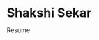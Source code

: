 # Shakshi Sekar
Resume

<!DOCTYPE html>
<html lang="en">
<head>
    <meta charset="UTF-8">
    <meta name="viewport" content="width=device-width, initial-scale=1.0">
    <title>Your Name - Carbon Materials Researcher</title>
    <style>
        * {
            margin: 0;
            padding: 0;
            box-sizing: border-box;
        }

        body {
            font-family: 'Segoe UI', Tahoma, Geneva, Verdana, sans-serif;
            line-height: 1.6;
            color: #333;
            background: #f4f4f4;
        }

        .container {
            max-width: 1100px;
            margin: 0 auto;
            padding: 0 20px;
        }

        header {
            background: linear-gradient(135deg, #667eea 0%, #764ba2 100%);
            color: white;
            padding: 2rem 0;
            position: sticky;
            top: 0;
            z-index: 100;
            box-shadow: 0 2px 10px rgba(0,0,0,0.1);
        }

        nav {
            display: flex;
            justify-content: space-between;
            align-items: center;
            flex-wrap: wrap;
        }

        .logo {
            font-size: 1.5rem;
            font-weight: bold;
        }

        .nav-links {
            display: flex;
            list-style: none;
            gap: 2rem;
        }

        .nav-links a {
            color: white;
            text-decoration: none;
            transition: opacity 0.3s;
        }

        .nav-links a:hover {
            opacity: 0.7;
        }

        .hero {
            background: linear-gradient(135deg, #667eea 0%, #764ba2 100%);
            color: white;
            padding: 4rem 0;
            text-align: center;
        }

        .hero h1 {
            font-size: 2.5rem;
            margin-bottom: 1rem;
        }

        .hero p {
            font-size: 1.2rem;
            margin-bottom: 2rem;
        }

        section {
            background: white;
            margin: 2rem 0;
            padding: 3rem 0;
            border-radius: 10px;
            box-shadow: 0 2px 10px rgba(0,0,0,0.05);
        }

        h2 {
            color: #667eea;
            margin-bottom: 1.5rem;
            font-size: 2rem;
            border-bottom: 3px solid #667eea;
            padding-bottom: 0.5rem;
        }

        .about-content {
            display: grid;
            grid-template-columns: 1fr 2fr;
            gap: 2rem;
            align-items: center;
        }

        .profile-img {
            width: 200px;
            height: 200px;
            border-radius: 50%;
            background: #ddd;
            display: flex;
            align-items: center;
            justify-content: center;
            font-size: 4rem;
            color: #667eea;
            margin: 0 auto;
        }

        .skills-grid {
            display: grid;
            grid-template-columns: repeat(auto-fit, minmax(250px, 1fr));
            gap: 1.5rem;
            margin-top: 2rem;
        }

        .skill-card {
            background: #f8f9fa;
            padding: 1.5rem;
            border-radius: 8px;
            border-left: 4px solid #667eea;
        }

        .skill-card h3 {
            color: #667eea;
            margin-bottom: 0.5rem;
        }

        .skill-card ul {
            list-style-position: inside;
            color: #666;
        }

        .experience-item {
            margin-bottom: 2rem;
            padding-left: 1.5rem;
            border-left: 3px solid #667eea;
        }

        .experience-item h3 {
            color: #333;
            margin-bottom: 0.5rem;
        }

        .experience-item .date {
            color: #667eea;
            font-weight: bold;
            margin-bottom: 0.5rem;
        }

        .contact-info {
            display: flex;
            gap: 2rem;
            flex-wrap: wrap;
            justify-content: center;
            margin-top: 2rem;
        }

        .contact-item {
            display: flex;
            align-items: center;
            gap: 0.5rem;
        }

        .contact-item a {
            color: #667eea;
            text-decoration: none;
        }

        .contact-item a:hover {
            text-decoration: underline;
        }

        .btn {
            display: inline-block;
            padding: 0.8rem 2rem;
            background: white;
            color: #667eea;
            text-decoration: none;
            border-radius: 5px;
            font-weight: bold;
            transition: transform 0.3s;
        }

        .btn:hover {
            transform: translateY(-2px);
        }

        footer {
            background: #333;
            color: white;
            text-align: center;
            padding: 2rem 0;
            margin-top: 2rem;
        }

        @media (max-width: 768px) {
            .nav-links {
                gap: 1rem;
            }

            .hero h1 {
                font-size: 2rem;
            }

            .about-content {
                grid-template-columns: 1fr;
            }

            .skills-grid {
                grid-template-columns: 1fr;
            }
        }
    </style>
</head>
<body>
    <header>
        <nav class="container">
            <div class="logo">Your Name</div>
            <ul class="nav-links">
                <li><a href="#about">About</a></li>
                <li><a href="#research">Research</a></li>
                <li><a href="#skills">Skills</a></li>
                <li><a href="#contact">Contact</a></li>
            </ul>
        </nav>
    </header>

    <div class="hero">
        <div class="container">
            <h1>Carbon Materials Researcher</h1>
            <p>Sustainable Technologies | Plastics-to-Graphite Conversion | Circular Economy</p>
            <a href="#contact" class="btn">Get in Touch</a>
        </div>
    </div>

    <section id="about">
        <div class="container">
            <h2>About Me</h2>
            <div class="about-content">
                <div class="profile-img">👤</div>
                <div>
                    <p>I work in sustainable carbon technologies, focusing on thermochemical conversion of plastics to graphite. My research addresses critical global challenges in waste management and sustainable materials production.</p>
                    <br>
                    <p>Proficient in advanced material characterization techniques and passionate about developing innovative solutions for circular economy and waste valorization, bridging the gap between laboratory research and industrial applications.</p>
                </div>
            </div>
        </div>
    </section>

    <section id="research">
        <div class="container">
            <h2>Research Experience</h2>
            
            <div class="experience-item">
                <h3>Plastics-to-Graphite Conversion</h3>
                <div class="date">Current Project</div>
                <p>Developing thermochemical conversion processes to transform waste plastics into high-value graphitic materials. Focus on process optimization, material characterization, and scalability for industrial applications.</p>
            </div>

            <div class="experience-item">
                <h3>Biomass-to-Biofuel Conversion</h3>
                <div class="date">Previous Project</div>
                <p>Hands-on experience in pyrolysis and flash pyrolysis processes for converting lignocellulosic biomass into biofuels. Investigated process parameters and their effects on product yields and quality.</p>
            </div>

            <div class="experience-item">
                <h3>Circular Economy Solutions</h3>
                <div class="date">Ongoing</div>
                <p>Developing waste valorization strategies that transform environmental pollutants into valuable resources, contributing to sustainable materials production and circular economy principles.</p>
            </div>
        </div>
    </section>

    <section id="skills">
        <div class="container">
            <h2>Technical Skills</h2>
            <div class="skills-grid">
                <div class="skill-card">
                    <h3>Microscopy & Imaging</h3>
                    <ul>
                        <li>Transmission Electron Microscopy (TEM)</li>
                        <li>Selected Area Electron Diffraction (SAED)</li>
                        <li>Optical Microscopy</li>
                        <li>Energy Dispersive Spectroscopy (EDS)</li>
                    </ul>
                </div>

                <div class="skill-card">
                    <h3>Spectroscopy</h3>
                    <ul>
                        <li>Raman Spectroscopy</li>
                        <li>X-ray Diffraction (XRD)</li>
                        <li>Thermal Analysis (TGA/DSC)</li>
                    </ul>
                </div>

                <div class="skill-card">
                    <h3>Pyrolysis Systems</h3>
                    <ul>
                        <li>Curie-point Micro Pyrolyzer</li>
                        <li>Pyroprobe Reactor</li>
                        <li>Flash Pyrolysis</li>
                        <li>Conventional Pyrolysis</li>
                    </ul>
                </div>

                <div class="skill-card">
                    <h3>Research Focus</h3>
                    <ul>
                        <li>Carbon Materials Science</li>
                        <li>Waste Valorization</li>
                        <li>Process Optimization</li>
                        <li>Circular Economy</li>
                    </ul>
                </div>
            </div>
        </div>
    </section>

    <section id="contact">
        <div class="container">
            <h2>Contact</h2>
            <div class="contact-info">
                <div class="contact-item">
                    <span>📧</span>
                    <a href="mailto:your.email@example.com">your.email@example.com</a>
                </div>
                <div class="contact-item">
                    <span>🔗</span>
                    <a href="https://linkedin.com/in/yourprofile" target="_blank">LinkedIn</a>
                </div>
                <div class="contact-item">
                    <span>📚</span>
                    <a href="https://scholar.google.com/yourprofile" target="_blank">Google Scholar</a>
                </div>
                <div class="contact-item">
                    <span>💻</span>
                    <a href="https://github.com/yourusername" target="_blank">GitHub</a>
                </div>
            </div>
        </div>
    </section>

    <footer>
        <div class="container">
            <p>&copy; 2025 Your Name. All rights reserved.</p>
        </div>
    </footer>

    <script>
        // Smooth scrolling for navigation links
        document.querySelectorAll('a[href^="#"]').forEach(anchor => {
            anchor.addEventListener('click', function (e) {
                e.preventDefault();
                const target = document.querySelector(this.getAttribute('href'));
                if (target) {
                    target.scrollIntoView({
                        behavior: 'smooth',
                        block: 'start'
                    });
                }
            });
        });
    </script>
</body>
</html>
